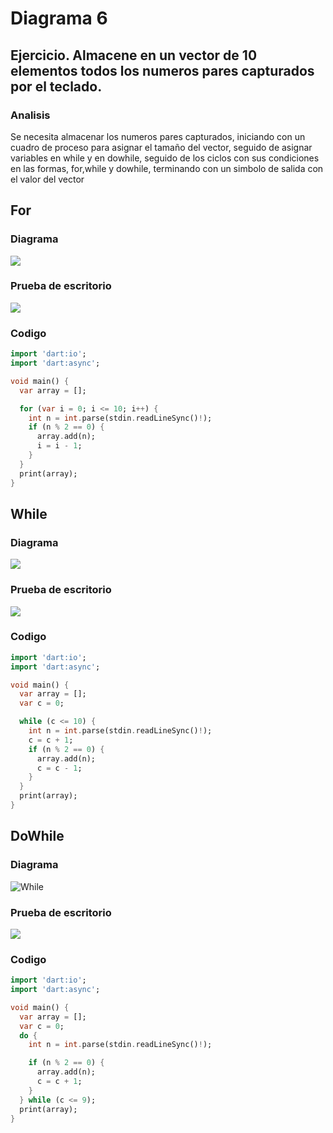 # Diagrama 6
## Ejercicio. Almacene en un vector de 10 elementos todos los numeros pares capturados por el teclado.
### Analisis 
Se necesita almacenar los numeros pares capturados, iniciando con un cuadro de proceso para asignar el tamaño del vector, seguido de asignar variables en while y en dowhile, seguido de los ciclos con sus condiciones en las formas, for,while y dowhile, terminando con un simbolo de salida con el valor del vector
## For
### Diagrama
![](https://gyazo.com/1dce4ca8344b601ab4d8b0336e4c902b.png)
### Prueba de escritorio
![](https://gyazo.com/4e431edef09140f14956281576886ce7.png)
### Codigo 
```dart
import 'dart:io';
import 'dart:async';

void main() {
  var array = [];

  for (var i = 0; i <= 10; i++) {
    int n = int.parse(stdin.readLineSync()!);
    if (n % 2 == 0) {
      array.add(n);
      i = i - 1;
    }
  }
  print(array);
}

```
## While
### Diagrama
![](https://gyazo.com/194aeb8a5b786cc74967efc5d4490cf0.png)
### Prueba de escritorio
![](https://gyazo.com/8a94969c9e2baa2ca94df7e1d762f6bc.png)
### Codigo
```dart
import 'dart:io';
import 'dart:async';

void main() {
  var array = [];
  var c = 0;

  while (c <= 10) {
    int n = int.parse(stdin.readLineSync()!);
    c = c + 1;
    if (n % 2 == 0) {
      array.add(n);
      c = c - 1;
    }
  }
  print(array);
}
```
## DoWhile
### Diagrama
![While](https://gyazo.com/16574f4b31b9d232202e308518499881.png)
### Prueba de escritorio
![](https://gyazo.com/d2ad005152ac3d04a62f60151c5e5cc3.png)
### Codigo
```dart
import 'dart:io';
import 'dart:async';

void main() {
  var array = [];
  var c = 0;
  do {
    int n = int.parse(stdin.readLineSync()!);

    if (n % 2 == 0) {
      array.add(n);
      c = c + 1;
    }
  } while (c <= 9);
  print(array);
}
```
